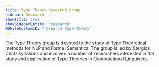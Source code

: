 ```yaml
---
title: Type Theory Research Group 
sidebar: Research
showTitle: true
showSidebarEntity: 'research'
MDFileCustomID: "research-type-theory"
---
```


The Type Theory group is devoted to the study of Type Theoretical methods for NLP and Formal Semantics. The group is led by Stergios Chatzikyriakidis and involves a number of researchers interested in the study and application of Type Theories in Computational Linguistics.


